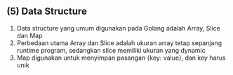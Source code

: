 ## (5) Data Structure
1. Data structure yang umum digunakan pada Golang adalah Array, Slice dan Map
2. Perbedaan utama Array dan Slice adalah ukuran array tetap sepanjang runtime program, sedangkan slice memiliki ukuran yang dynamic
3. Map digunakan untuk menyimpan pasangan {key: value}, dan key harus unik